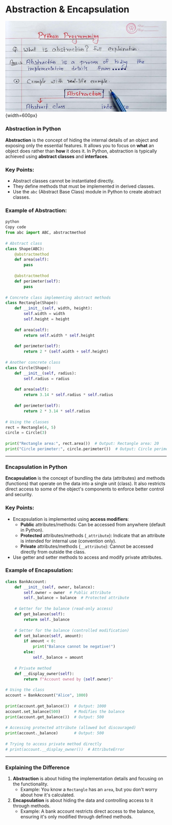 # Abstraction & Encapsulation

![image.png](/images/oop7.png){width=600px}

### Abstraction in Python

**Abstraction** is the concept of hiding the internal details of an object and exposing only the essential features. It allows you to focus on **what** an object does rather than **how** it does it. In Python, abstraction is typically achieved using **abstract classes** and **interfaces**.

### Key Points:

- Abstract classes cannot be instantiated directly.
- They define methods that must be implemented in derived classes.
- Use the `abc` (Abstract Base Class) module in Python to create abstract classes.

### Example of Abstraction:

```python
python
Copy code
from abc import ABC, abstractmethod

# Abstract class
class Shape(ABC):
    @abstractmethod
    def area(self):
        pass

    @abstractmethod
    def perimeter(self):
        pass

# Concrete class implementing abstract methods
class Rectangle(Shape):
    def __init__(self, width, height):
        self.width = width
        self.height = height

    def area(self):
        return self.width * self.height

    def perimeter(self):
        return 2 * (self.width + self.height)

# Another concrete class
class Circle(Shape):
    def __init__(self, radius):
        self.radius = radius

    def area(self):
        return 3.14 * self.radius * self.radius

    def perimeter(self):
        return 2 * 3.14 * self.radius

# Using the classes
rect = Rectangle(4, 5)
circle = Circle(3)

print("Rectangle area:", rect.area())  # Output: Rectangle area: 20
print("Circle perimeter:", circle.perimeter())  # Output: Circle perimeter: 18.84

```

---

### Encapsulation in Python

**Encapsulation** is the concept of bundling the data (attributes) and methods (functions) that operate on the data into a single unit (class). It also restricts direct access to some of the object's components to enforce better control and security.

### Key Points:

- Encapsulation is implemented using **access modifiers**:
    - **Public** attributes/methods: Can be accessed from anywhere (default in Python).
    - **Protected** attributes/methods (`_attribute`): Indicate that an attribute is intended for internal use (convention only).
    - **Private** attributes/methods (`__attribute`): Cannot be accessed directly from outside the class.
- Use getter and setter methods to access and modify private attributes.

### Example of Encapsulation:

```python
class BankAccount:
    def __init__(self, owner, balance):
        self.owner = owner  # Public attribute
        self._balance = balance  # Protected attribute

    # Getter for the balance (read-only access)
    def get_balance(self):
        return self._balance

    # Setter for the balance (controlled modification)
    def set_balance(self, amount):
        if amount < 0:
            print("Balance cannot be negative!")
        else:
            self._balance = amount

    # Private method
    def __display_owner(self):
        return f"Account owned by {self.owner}"

# Using the class
account = BankAccount("Alice", 1000)

print(account.get_balance())  # Output: 1000
account.set_balance(500)      # Modifies the balance
print(account.get_balance())  # Output: 500

# Accessing protected attribute (allowed but discouraged)
print(account._balance)       # Output: 500

# Trying to access private method directly
# print(account.__display_owner())  # AttributeError
```

---

### Explaining the Difference

1. **Abstraction** is about hiding the implementation details and focusing on the functionality.
    - Example: You know a `Rectangle` has an `area`, but you don't worry about how it's calculated.
2. **Encapsulation** is about hiding the data and controlling access to it through methods.
    - Example: A bank account restricts direct access to the balance, ensuring it's only modified through defined methods.